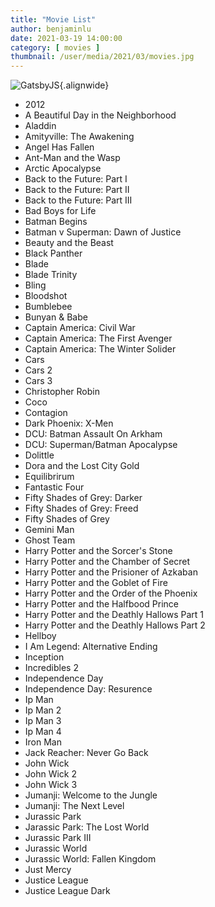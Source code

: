 ```yaml
---
title: "Movie List"
author: benjaminlu
date: 2021-03-19 14:00:00
category: [ movies ]
thumbnail: /user/media/2021/03/movies.jpg
---
```

![GatsbyJS](http://benjlu.test/user/media/2021/03/movies.jpg){.alignwide}

* 2012
* A Beautiful Day in the Neighborhood
* Aladdin
* Amityville: The Awakening
* Angel Has Fallen
* Ant-Man and the Wasp
* Arctic Apocalypse
* Back to the Future: Part I
* Back to the Future: Part II
* Back to the Future: Part III
* Bad Boys for Life
* Batman Begins
* Batman v Superman: Dawn of Justice
* Beauty and the Beast
* Black Panther
* Blade
* Blade Trinity
* Bling
* Bloodshot
* Bumblebee
* Bunyan & Babe
* Captain America: Civil War
* Captain America: The First Avenger
* Captain America: The Winter Solider
* Cars
* Cars 2
* Cars 3
* Christopher Robin
* Coco 
* Contagion
* Dark Phoenix: X-Men
* DCU: Batman Assault On Arkham
* DCU: Superman/Batman Apocalypse
* Dolittle
* Dora and the Lost City Gold
* Equilibrirum
* Fantastic Four
* Fifty Shades of Grey: Darker
* Fifty Shades of Grey: Freed
* Fifty Shades of Grey
* Gemini Man
* Ghost Team
* Harry Potter and the Sorcer's Stone
* Harry Potter and the Chamber of Secret
* Harry Potter and the Prisioner of Azkaban
* Harry Potter and the Goblet of Fire
* Harry Potter and the  Order of the Phoenix
* Harry Potter and the Halfbood Prince
* Harry Potter and the Deathly Hallows Part 1
* Harry Potter and the Deathly Hallows Part 2
* Hellboy
* I Am Legend: Alternative Ending
* Inception
* Incredibles 2
* Independence Day
* Independence Day: Resurence 
* Ip Man
* Ip Man 2
* Ip Man 3
* Ip Man 4
* Iron Man
* Jack Reacher: Never Go Back
* John Wick
* John Wick 2
* John Wick 3
* Jumanji: Welcome to the Jungle
* Jumanji: The Next Level
* Jurassic Park
* Jarassic Park: The Lost World
* Jurassic Park III
* Jurassic World
* Jurassic World: Fallen Kingdom
* Just Mercy
* Justice League
* Justice League Dark